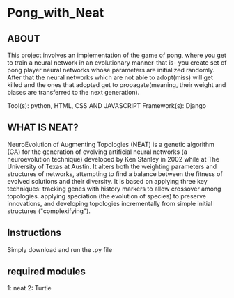# Pong_with_Neat

## ABOUT
This project involves an implementation of the game of pong, where you get to train a neural network in an evolutionary manner-that is- you create set of pong player neural networks whose parameters are initialized randomly. After that the neural networks which are not able to adopt(miss) will get killed and the ones that adopted get to propagate(meaning, their weight and biases are transferred to the next generation).

Tool(s): python, HTML, CSS AND JAVASCRIPT
Framework(s): Django


## WHAT IS NEAT?
NeuroEvolution of Augmenting Topologies (NEAT) is a genetic algorithm (GA) for the generation of evolving artificial neural networks (a neuroevolution technique) developed by Ken Stanley in 2002 while at The University of Texas at Austin. It alters both the weighting parameters and structures of networks, attempting to find a balance between the fitness of evolved solutions and their diversity. It is based on applying three key techniques: tracking genes with history markers to allow crossover among topologies. applying speciation (the evolution of species) to preserve innovations, and developing topologies incrementally from simple initial structures ("complexifying").


## Instructions

Simply download and run the .py file

## required modules

1: neat
2: Turtle
